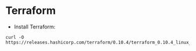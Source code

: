 # Terraform #

* Install Terraform:
```
curl -O https://releases.hashicorp.com/terraform/0.10.4/terraform_0.10.4_linux_amd64.zip

```
